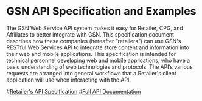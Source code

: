 GSN API Specification and Examples
============
The GSN Web Service API system makes it easy for Retailer, CPG, and Affiliates to better integrate with GSN. This specification document describes how these companies (hereafter “retailers”) can use GSN's RESTful Web Services API to integrate store content and information into their web and mobile applications. This specification is intended for technical personnel developing web and mobile applications, who have a basic understanding of web technologies and protocols. The API’s various requests are arranged into general workflows that a Retailer's client application will use when interacting with the API.

#[Retailer's API Specification](https://github.com/gsn/ClientApiDoc/wiki)
#[Full API Documentation](https://clientapi.gsn2.com/Help)
